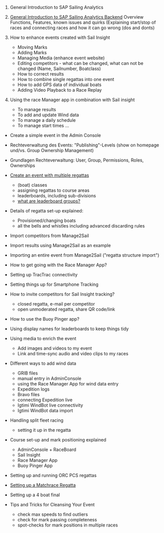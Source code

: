 1. General Introduction to SAP Sailing Analytics

2. [General Introduction to SAP Sailing Analytics Backend](https://sapsailing-documentation.s3-eu-west-1.amazonaws.com/adminconsole/ALookAroundAdminConsole.mp4)
	Overview Functions, Features, known issues and quirks (Explaining start/stop of races and 	connecting races and how it can go wrong (dos and donts)
	
3. How to enhance events created with Sail Insight
	* Moving Marks
	* Adding Marks
	* Managing Media (enhance event website)
	* Editing competitors - what can be changed, what can not be changed (Name, Sailnumber, 		Boatclass)
	* How to correct results
	* How to combine single regattas into one event
	* How to add GPS data of individual boats
	* Adding Video Playback to a Race Replay 

4. Using the race Manager app in combination with Sail insight
	* To manage results
	* To add and update Wind data
	* To manage a daily schedule 
	* To manage start times
	…



- Create a simple event in the Admin Console
- Rechteverwaltung des Events: "Publishing"-Levels (show on homepage und/vs. Group Ownership Management)
- Grundlagen Rechteverwaltung: User, Group, Permissions, Roles, Ownerships
- [Create an event with multiple regattas](https://sapsailing-documentation.s3-eu-west-1.amazonaws.com/adminconsole/Advanced+Topics/Setting+up+Events+with+multiple+Regattas+or+Classes.mp4)
	* (boat) classes
	* assigning regattas to course areas
	* leaderboards, including sub-divisions
	* [what are leaderboard groups?](https://sapsailing-documentation.s3-eu-west-1.amazonaws.com/adminconsole/Advanced+Topics/Leaderboard+Group+explained.mp4)
 
- Details of regatta set-up explained:
	* Provisioned/changing boats
	* all the bells and whistles including advanced discarding rules
- Import competitors from Manage2Sail
- Import results using Manage2Sail as an example
- Importing an entire event from Manage2Sail ("regatta structure import")
- How to get going with the Race Manager App?
- Setting up TracTrac connectivity
- Setting things up for Smartphone Tracking
- How to invite competitors for Sail Insight tracking?
	* closed regatta, e-mail per competitor
	* open unmoderated regatta, share QR code/link
- How to use the Buoy Pinger app?
- Using display names for leaderboards to keep things tidy
- Using media to enrich the event
	* Add images and videos to my event
	* Link and time-sync audio and video clips to my races
- Different ways to add wind data
	* GRIB files
	* manual entry in AdminConsole
	* using the Race Manager App for wind data entry
	* Expedition logs
	* Bravo files
	* connecting Expedition live
	* Igtimi WindBot live connectivity
	* Igtimi WindBot data import
- Handling split fleet racing
	* setting it up in the regatta
- Course set-up and mark positioning explained
	* AdminConsole + RaceBoard
	* Sail Insight
	* Race Manager App
	* Buoy Pinger App
- Setting up and running ORC PCS regattas
- [Setting up a Matchrace Regatta](https://sapsailing-documentation.s3-eu-west-1.amazonaws.com/adminconsole/Advanced+Topics/MatchraceSetup.mp4)
- Setting up a 4 boat final
- Tips and Tricks for Cleansing Your Event
	* check max speeds to find outliers
	* check for mark passing completeness
	* spot-checks for mark positions in multiple races
